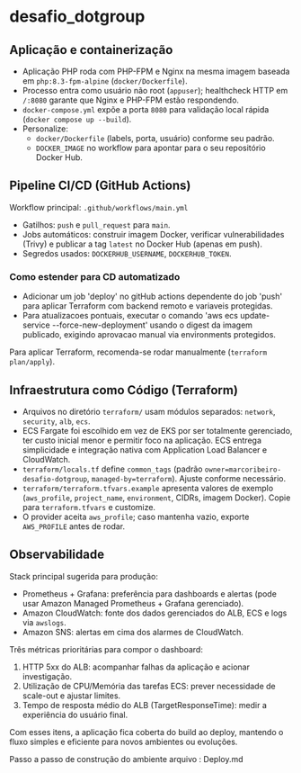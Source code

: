 # desafio_dotgroup

## Aplicação e containerização
- Aplicação PHP roda com PHP-FPM e Nginx na mesma imagem baseada em `php:8.3-fpm-alpine` (`docker/Dockerfile`).
- Processo entra como usuário não root (`appuser`); healthcheck HTTP em `/:8080` garante que Nginx e PHP-FPM estão respondendo.
- `docker-compose.yml` expõe a porta `8080` para validação local rápida (`docker compose up --build`).
- Personalize:
  - `docker/Dockerfile` (labels, porta, usuário) conforme seu padrão.
  - `DOCKER_IMAGE` no workflow para apontar para o seu repositório Docker Hub.

## Pipeline CI/CD (GitHub Actions)
Workflow principal: `.github/workflows/main.yml`
- Gatilhos: `push` e `pull_request` para `main`.
- Jobs automáticos: construir imagem Docker, verificar vulnerabilidades (Trivy) e publicar a tag `latest` no Docker Hub (apenas em push).
- Segredos usados: `DOCKERHUB_USERNAME`, `DOCKERHUB_TOKEN`.

### Como estender para CD automatizado
- Adicionar um job 'deploy' no gitHub actions dependente do job 'push' para aplicar Terraform com backend remoto e variaveis protegidas.
- Para atualizacoes pontuais, executar o comando 'aws ecs update-service --force-new-deployment' usando o digest da imagem publicado, exigindo aprovacao manual via environments protegidos.

Para aplicar Terraform, recomenda-se rodar manualmente (`terraform plan/apply`).
## Infraestrutura como Código (Terraform)
- Arquivos no diretório `terraform/` usam módulos separados: `network`, `security`, `alb`, `ecs`.
- ECS Fargate foi escolhido em vez de EKS por ser totalmente gerenciado, ter custo inicial menor e permitir foco na aplicação. ECS entrega simplicidade e integração nativa com Application Load Balancer e CloudWatch.
- `terraform/locals.tf` define `common_tags` (padrão `owner=marcoribeiro-desafio-dotgroup`, `managed-by=terraform`). Ajuste conforme necessário.
- `terraform/terraform.tfvars.example` apresenta valores de exemplo (`aws_profile`, `project_name`, `environment`, CIDRs, imagem Docker). Copie para `terraform.tfvars` e customize.
- O provider aceita `aws_profile`; caso mantenha vazio, exporte `AWS_PROFILE` antes de rodar.

## Observabilidade
Stack principal sugerida para produção:
- Prometheus + Grafana: preferência para dashboards e alertas (pode usar Amazon Managed Prometheus + Grafana gerenciado).
- Amazon CloudWatch: fonte dos dados gerenciados do ALB, ECS e logs via `awslogs`.
- Amazon SNS: alertas em cima dos alarmes de CloudWatch.

Três métricas prioritárias para compor o dashboard:
1. HTTP 5xx do ALB: acompanhar falhas da aplicação e acionar investigação.
2. Utilização de CPU/Memória das tarefas ECS: prever necessidade de scale-out e ajustar limites.
3. Tempo de resposta médio do ALB (TargetResponseTime): medir a experiência do usuário final.

Com esses itens, a aplicação fica coberta do build ao deploy, mantendo o fluxo simples e eficiente para novos ambientes ou evoluções.

Passo a passo de construção do ambiente arquivo : Deploy.md